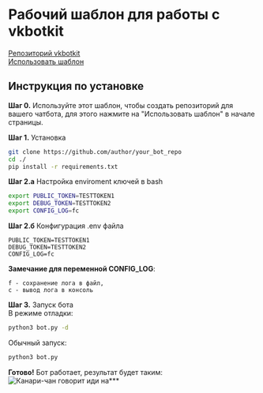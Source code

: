 # Рабочий шаблон для работы с vkbotkit
[Репозиторий vkbotkit](https://github.com/kensoi/vkbotkit)  
[Использовать шаблон](https://github.com/kensoi/vkbotkit_template/generate)

## Инструкция по установке
**Шаг 0.** Используйте этот шаблон, чтобы создать репозиторий для вашего чатбота, для этого нажмите на "Использовать шаблон" в начале страницы.

**Шаг 1.** Установка
```sh
git clone https://github.com/author/your_bot_repo
cd ./
pip install -r requirements.txt
```

**Шаг 2.а** Настройка enviroment ключей в bash
```sh
export PUBLIC_TOKEN=TESTTOKEN1
export DEBUG_TOKEN=TESTTOKEN2
export CONFIG_LOG=fc
```

**Шаг 2.б** Конфигурация .env файла
```
PUBLIC_TOKEN=TESTTOKEN1
DEBUG_TOKEN=TESTTOKEN2
CONFIG_LOG=fc
```

**Замечание для переменной CONFIG_LOG**: 
```
f - сохранение лога в файл,
c - вывод лога в консоль
```

**Шаг 3.** Запуск бота  
В режиме отладки:
```sh
python3 bot.py -d
```

Обычный запуск:
```sh
python3 bot.py
```


**Готово!** Бот работает, результат будет таким:
![Канари-чан говорит иди на***](https://sun3-11.userapi.com/s/v1/ig2/vP4GRtbDgJsUd5OXLssGVf132-I4QaiT_iGnZEzefuBSBxijiOsS0oFYBgn615iZzKJhqy8EwgC1MSYeR3yBHLi1.jpg?size=814x302&quality=96&type=album)